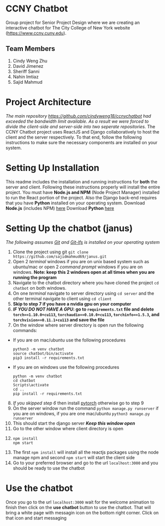 # CCNY Chatbot

Group project for Senior Project Design where we are creating an interactive chatbot for The City College of New York website (https://www.ccny.cuny.edu).

## Team Members

1. Cindy Weng Zhu
2. David Jimenez
3. Sheriff Sanni
4. Nahin Imtiaz
5. Sajid Mahmud

# Project Architecture
*The main repository https://github.com/cindyweng18/ccnychatbot had exceeded the bandwidth limit available. As a result we were forced to divide the client-side and server-side into two seperate repositories.*
The CCNY Chatbot project uses ReactJS and Django collaboratively to host the client and the server respectively. To that end, follow the following instructions to make sure the necessary components are installed on your system.

# Setting Up Installation
This readme includes the installation and running instructions for **both** the server and client. Following these instructions properly will install the entire project.
You must have **Node.js and NPM** (Node Project Manager) installed to run the React portion of the project. Also the Django back-end requires that you have **Python** installed on your operating system.
Download **Node.js** (includes NPM) [here](https://nodejs.org/en/)
Download **Python** [here](https://www.python.org/downloads/release/python-3101/)

# Setting Up the chatbot (janus)

_The following assumes [Git](https://github.com/git-guides/install-git) and [Git-lfs](https://git-lfs.github.com/) is installed on your operating system_

1. Clone the project using git `git clone https://github.com/sajidmahmud69/janus.git`
2. Open 2 _terminal_ windows if you are on unix based system such as ubuntu/mac or open 2 _command prompt_ windows if you are on windows. **Note: keep this 2 windows open at all times when you are running the program**
3. Navigate to the chatbot directory where you have cloned the project `cd chatbot` on both windows.
4. On one _terminal_ navigate to server directory using `cd server` and the other terminal navigate to client using `cd client`
5. **Skip to step 7 if you have a nvidia gpu on your computer**
6. **_IF YOU DO NOT HAVE A GPU_: go to `requirements.txt` file and delete `torch==1.10.0+cu113`, `torchaudio==0.10.0+cu113`, `torchinfo==1.5.3`, and `torchvision==0.11.1+cu113` and save the file**
7. On the window where server directory is open run the following commands:
- If you are on mac/ubuntu use the following procedures
   ```
   python3 -m venv chatbot
   source chatbot/bin/activate
   pip3 install -r requirements.txt
   ```
- If you are on windows use the following procedures
   ```
   python -m venv chatbot
   cd chatbot
   Scripts\activate
   cd ..
   pip install -r requirements.txt
   ```
8. _If you skipped step 6_ then install [pytorch](https://pytorch.org/) otherwise go to step 9
9. On the server window run the command `python manage.py runserver` if you are on windows, if you are one mac/ubuntu `python3 manage.py runserver`
10. This should start the django server ***Keep this window open***
11. Go to the other window where client directory is open
12.   ```
      npm install
      npm start
      ```
13. The first `npm install` will install all the reactjs packages using the node manage npm and second `npm start` will start the client side
14. Go to your preferred browser and go to the url `localhost:3000` and you should be ready to use the chatbot

# Use the chatbot
Once you go to the url `localhost:3000` wait for the welcome animation to finish then click on the **use chatbot** button to use the chatbot. That will bring a white page with messagin icon on the bottom right corner. Click on that icon and start messaging
